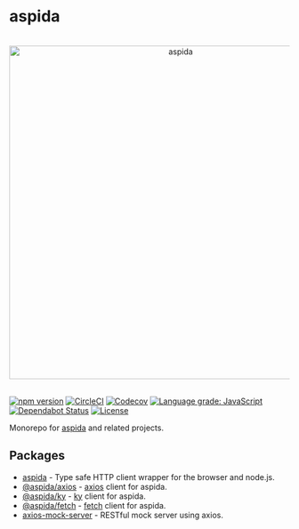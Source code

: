 # aspida

<br />
<div align="center">
  <img src="https://aspidajs.github.io/aspida/logos/svg/black.svg" alt="aspida" title="aspida" width="600" />
</div>
<br />

[![npm version][badge-npm]][badge-npm-url]
[![CircleCI][badge-ci]][badge-ci-url]
[![Codecov][badge-coverage]][badge-coverage-url]
[![Language grade: JavaScript][badge-lgtm]][badge-lgtm-url]
[![Dependabot Status][badge-dependabot]][dependabot]
[![License][badge-license]](LICENSE)

Monorepo for [aspida](packages/aspida) and related projects.

## Packages

- [aspida](packages/aspida) - Type safe HTTP client wrapper for the browser and node.js.
- [@aspida/axios](packages/aspida-axios) - [axios][axios] client for aspida.
- [@aspida/ky](packages/aspida-ky) - [ky][ky] client for aspida.
- [@aspida/fetch](packages/aspida-fetch) - [fetch][fetch] client for aspida.
- [axios-mock-server](packages/axios-mock-server) - RESTful mock server using axios.

<!-- URL: Badges -->

[badge-ci-url]: https://circleci.com/gh/aspidajs/aspida
[badge-ci]: https://img.shields.io/circleci/build/github/aspidajs/aspida.svg?label=test
[badge-coverage-url]: https://codecov.io/gh/aspidajs/aspida
[badge-coverage]: https://img.shields.io/codecov/c/github/aspidajs/aspida.svg
[badge-dependabot]: https://api.dependabot.com/badges/status?host=github&repo=aspidajs/aspida
[badge-lgtm-url]: https://lgtm.com/projects/g/aspidajs/aspida/context:javascript
[badge-lgtm]: https://img.shields.io/lgtm/grade/javascript/g/aspidajs/aspida.svg
[badge-license]: https://img.shields.io/npm/l/aspida
[badge-npm-url]: https://www.npmjs.com/package/aspida
[badge-npm]: https://img.shields.io/npm/v/aspida
[dependabot]: https://dependabot.com

<!-- URL: General -->

[axios]: https://github.com/axios/axios/
[ky]: https://github.com/sindresorhus/ky/
[fetch]: https://developer.mozilla.org/en-US/docs/Web/API/Fetch_API
